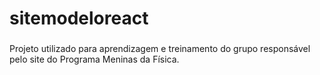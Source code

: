 # sitemodeloreact

###

Projeto utilizado para aprendizagem e treinamento do grupo responsável pelo site do Programa Meninas da Física.
